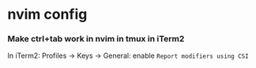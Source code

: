 # nvim config

### Make ctrl+tab work in nvim in tmux in iTerm2
In iTerm2: Profiles -> Keys -> General: enable `Report modifiers using CSI`
